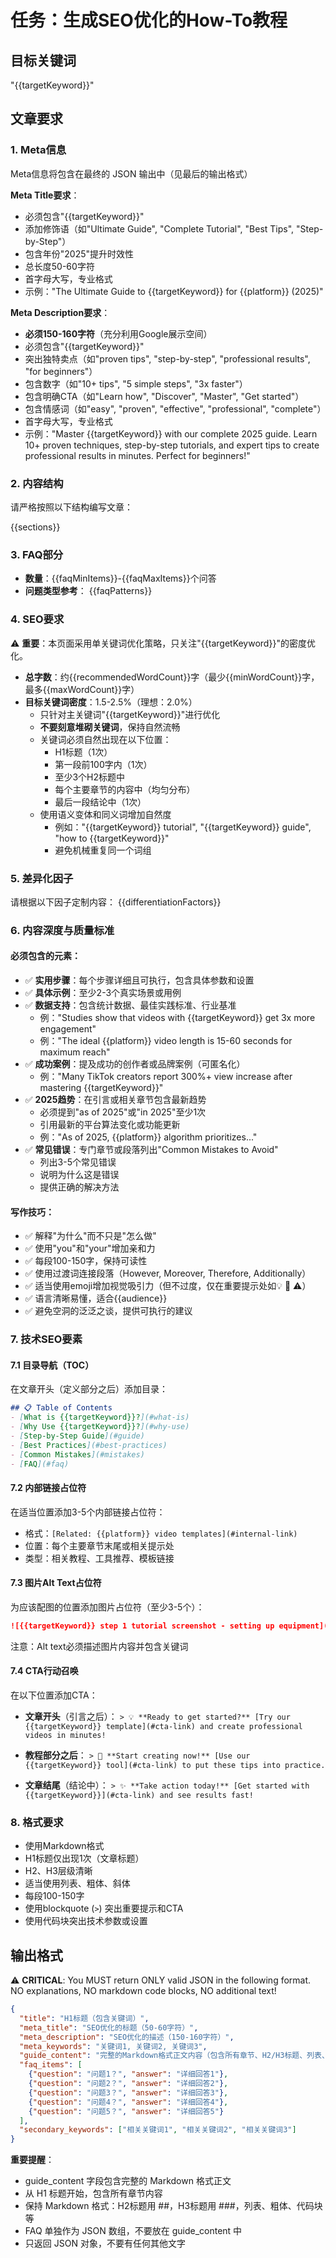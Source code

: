 # 任务：生成SEO优化的How-To教程

## 目标关键词
"{{targetKeyword}}"

## 文章要求

### 1. Meta信息

Meta信息将包含在最终的 JSON 输出中（见最后的输出格式）

**Meta Title要求**：
- 必须包含"{{targetKeyword}}"
- 添加修饰语（如"Ultimate Guide", "Complete Tutorial", "Best Tips", "Step-by-Step"）
- 包含年份"2025"提升时效性
- 总长度50-60字符
- 首字母大写，专业格式
- 示例："The Ultimate Guide to {{targetKeyword}} for {{platform}} (2025)"

**Meta Description要求**：
- **必须150-160字符**（充分利用Google展示空间）
- 必须包含"{{targetKeyword}}"
- 突出独特卖点（如"proven tips", "step-by-step", "professional results", "for beginners"）
- 包含数字（如"10+ tips", "5 simple steps", "3x faster"）
- 包含明确CTA（如"Learn how", "Discover", "Master", "Get started"）
- 包含情感词（如"easy", "proven", "effective", "professional", "complete"）
- 首字母大写，专业格式
- 示例："Master {{targetKeyword}} with our complete 2025 guide. Learn 10+ proven techniques, step-by-step tutorials, and expert tips to create professional results in minutes. Perfect for beginners!"

### 2. 内容结构
请严格按照以下结构编写文章：

{{sections}}

### 3. FAQ部分
- **数量**：{{faqMinItems}}-{{faqMaxItems}}个问答
- **问题类型参考**：
{{faqPatterns}}

### 4. SEO要求

⚠️ **重要**：本页面采用单关键词优化策略，只关注"{{targetKeyword}}"的密度优化。

- **总字数**：约{{recommendedWordCount}}字（最少{{minWordCount}}字，最多{{maxWordCount}}字）
- **目标关键词密度**：1.5-2.5%（理想：2.0%）
  - 只针对主关键词"{{targetKeyword}}"进行优化
  - **不要刻意堆砌关键词**，保持自然流畅
  - 关键词必须自然出现在以下位置：
    * H1标题（1次）
    * 第一段前100字内（1次）
    * 至少3个H2标题中
    * 每个主要章节的内容中（均匀分布）
    * 最后一段结论中（1次）
  - 使用语义变体和同义词增加自然度
    * 例如："{{targetKeyword}} tutorial", "{{targetKeyword}} guide", "how to {{targetKeyword}}"
    * 避免机械重复同一个词组

### 5. 差异化因子
请根据以下因子定制内容：
{{differentiationFactors}}

### 6. 内容深度与质量标准

#### 必须包含的元素：
- ✅ **实用步骤**：每个步骤详细且可执行，包含具体参数和设置
- ✅ **具体示例**：至少2-3个真实场景或用例
- ✅ **数据支持**：包含统计数据、最佳实践标准、行业基准
  - 例："Studies show that videos with {{targetKeyword}} get 3x more engagement"
  - 例："The ideal {{platform}} video length is 15-60 seconds for maximum reach"
- ✅ **成功案例**：提及成功的创作者或品牌案例（可匿名化）
  - 例："Many TikTok creators report 300%+ view increase after mastering {{targetKeyword}}"
- ✅ **2025趋势**：在引言或相关章节包含最新趋势
  - 必须提到"as of 2025"或"in 2025"至少1次
  - 引用最新的平台算法变化或功能更新
  - 例："As of 2025, {{platform}} algorithm prioritizes..."
- ✅ **常见错误**：专门章节或段落列出"Common Mistakes to Avoid"
  - 列出3-5个常见错误
  - 说明为什么这是错误
  - 提供正确的解决方法

#### 写作技巧：
- ✅ 解释"为什么"而不只是"怎么做"
- ✅ 使用"you"和"your"增加亲和力
- ✅ 每段100-150字，保持可读性
- ✅ 使用过渡词连接段落（However, Moreover, Therefore, Additionally）
- ✅ 适当使用emoji增加视觉吸引力（但不过度，仅在重要提示处如💡 🎯 ⚠️）
- ✅ 语言清晰易懂，适合{{audience}}
- ✅ 避免空洞的泛泛之谈，提供可执行的建议

### 7. 技术SEO要素

#### 7.1 目录导航（TOC）
在文章开头（定义部分之后）添加目录：
```markdown
## 📋 Table of Contents
- [What is {{targetKeyword}}?](#what-is)
- [Why Use {{targetKeyword}}?](#why-use)
- [Step-by-Step Guide](#guide)
- [Best Practices](#best-practices)
- [Common Mistakes](#mistakes)
- [FAQ](#faq)
```

#### 7.2 内部链接占位符
在适当位置添加3-5个内部链接占位符：
- 格式：`[Related: {{platform}} video templates](#internal-link)`
- 位置：每个主要章节末尾或相关提示处
- 类型：相关教程、工具推荐、模板链接

#### 7.3 图片Alt Text占位符
为应该配图的位置添加图片占位符（至少3-5个）：
```markdown
![{{targetKeyword}} step 1 tutorial screenshot - setting up equipment](image-placeholder-1.jpg)
```
注意：Alt text必须描述图片内容并包含关键词

#### 7.4 CTA行动召唤
在以下位置添加CTA：
- **文章开头**（引言之后）：
  `> 💡 **Ready to get started?** [Try our {{targetKeyword}} template](#cta-link) and create professional videos in minutes!`

- **教程部分之后**：
  `> 🎯 **Start creating now!** [Use our {{targetKeyword}} tool](#cta-link) to put these tips into practice.`

- **文章结尾**（结论中）：
  `> ✨ **Take action today!** [Get started with {{targetKeyword}}](#cta-link) and see results fast!`

### 8. 格式要求
- 使用Markdown格式
- H1标题仅出现1次（文章标题）
- H2、H3层级清晰
- 适当使用列表、粗体、斜体
- 每段100-150字
- 使用blockquote (`>`) 突出重要提示和CTA
- 使用代码块突出技术参数或设置

## 输出格式

⚠️ **CRITICAL**: You MUST return ONLY valid JSON in the following format. NO explanations, NO markdown code blocks, NO additional text!

```json
{
  "title": "H1标题（包含关键词）",
  "meta_title": "SEO优化的标题（50-60字符）",
  "meta_description": "SEO优化的描述（150-160字符）",
  "meta_keywords": "关键词1, 关键词2, 关键词3",
  "guide_content": "完整的Markdown格式正文内容（包含所有章节、H2/H3标题、列表、代码块等）",
  "faq_items": [
    {"question": "问题1？", "answer": "详细回答1"},
    {"question": "问题2？", "answer": "详细回答2"},
    {"question": "问题3？", "answer": "详细回答3"},
    {"question": "问题4？", "answer": "详细回答4"},
    {"question": "问题5？", "answer": "详细回答5"}
  ],
  "secondary_keywords": ["相关关键词1", "相关关键词2", "相关关键词3"]
}
```

**重要提醒**：
- guide_content 字段包含完整的 Markdown 格式正文
- 从 H1 标题开始，包含所有章节内容
- 保持 Markdown 格式：H2标题用 ##，H3标题用 ###，列表、粗体、代码块等
- FAQ 单独作为 JSON 数组，不要放在 guide_content 中
- 只返回 JSON 对象，不要有任何其他文字
